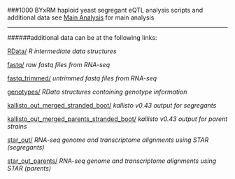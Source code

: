 ###1000 BYxRM haploid yeast segregant eQTL analysis scripts and additional data
see [Main Analysis](code/eQTL_BYxRM1000_stranded.R) for main analysis
___

######additional data can be at the following links:

[RData/](https://drive.google.com/folderview?id=0ByJ-NQ1MGtWIUk9KRV9xNHJ6U1k) *R intermediate data structures*

[fastq/](https://drive.google.com/folderview?id=0ByJ-NQ1MGtWIOW9MNVdNWHppQjA) *raw fastq files from RNA-seq*

[fastq_trimmed/](https://drive.google.com/open?id=0ByJ-NQ1MGtWIOXhQcVRwOUx4SE0) *untrimmed fastq files from RNA-seq*

[genotypes/](https://drive.google.com/open?id=0ByJ-NQ1MGtWIaHRzUWZ6Z1VzZWM) *RData structures containing genotype information*


[kallisto_out_merged_stranded_boot/](https://drive.google.com/open?id=0ByJ-NQ1MGtWIVklKRXZWU0J2M2s) *kallisto v0.43 output for segregants*

[kallisto_out_merged_parents_stranded_boot/](https://drive.google.com/open?id=0ByJ-NQ1MGtWIdTRtd19kTVhYZUE) *kallisto v0.43 output for parent strains*


[star_out/](https://drive.google.com/open?id=0ByJ-NQ1MGtWIZkNhLWo1b1pVRFE) *RNA-seq genome and transcriptome alignments using STAR (segregants)*

[star_out_parents/](https://drive.google.com/open?id=0ByJ-NQ1MGtWIdlJZcmVockxHQWcR) *RNA-seq genome and transcriptome alignments using STAR (parents)*
